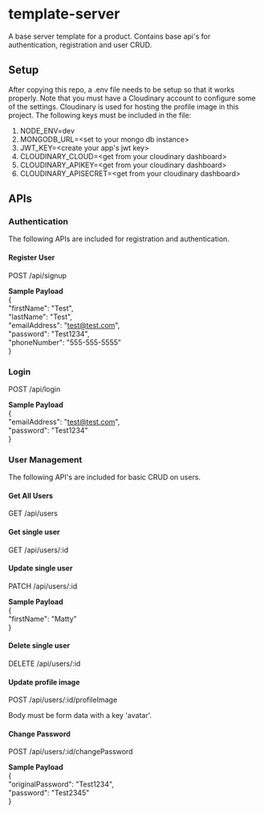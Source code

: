 # template-server
A base server template for a product.  Contains base api's for authentication, registration and user CRUD.

## Setup
After copying this repo, a .env file needs to be setup so that it works properly.  Note that you must have a Cloudinary account to configure some of the settings.  Cloudinary is used for hosting the profile image in this project.  The following keys must be included in the file:
1. NODE_ENV=dev
2. MONGODB_URL=\<set to your mongo db instance>
3. JWT_KEY=\<create your app's jwt key>
4. CLOUDINARY_CLOUD=\<get from your cloudinary dashboard>
5. CLOUDINARY_APIKEY=\<get from your cloudinary dashboard>
6. CLOUDINARY_APISECRET=\<get from your cloudinary dashboard>

## APIs
### Authentication
The following APIs are included for registration and authentication.

#### Register User
POST /api/signup  

**Sample Payload**  
{  
  "firstName": "Test",  
  "lastName": "Test",  
  "emailAddress": "test@test.com",  
  "password": "Test1234",  
  "phoneNumber": "555-555-5555"  
}  

### Login
POST /api/login  

**Sample Payload**  
{  
  "emailAddress": "test@test.com",  
  "password": "Test1234"  
}  

### User Management
The following API's are included for basic CRUD on users.

#### Get All Users
GET /api/users

#### Get single user
GET /api/users/:id

#### Update single user
PATCH /api/users/:id  

**Sample Payload**  
{  
    "firstName": "Matty"  
}  

#### Delete single user
DELETE /api/users/:id  

#### Update profile image
POST /api/users/:id/profileImage  

Body must be form data with a key 'avatar'.  

#### Change Password
POST /api/users/:id/changePassword

**Sample Payload**  
{  
  "originalPassword": "Test1234",  
  "password": "Test2345"  
}
